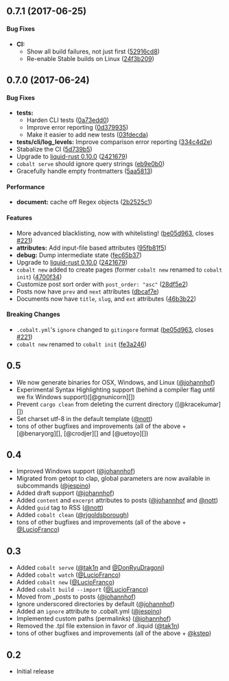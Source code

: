 ## 0.7.1 (2017-06-25)

#### Bug Fixes

* **CI:**
  *  Show all build failures, not just first ([52916cd8](https://github.com/cobalt-org/cobalt.rs/commit/52916cd8b448e84c691e4d0517b53b287ff56efb))
  *  Re-enable Stable builds on Linux ([24f3b209](https://github.com/cobalt-org/cobalt.rs/commit/24f3b2093580b26a0aef5c9ed81fb53f6fc614d7))

## 0.7.0 (2017-06-24)

#### Bug Fixes

* **tests:**
  *  Harden CLI tests ([0a73edd0](https://github.com/cobalt-org/cobalt.rs/commit/0a73edd0af1f147db8de410ce3f530902af92897))
  *  Improve error reporting ([0d379935](https://github.com/cobalt-org/cobalt.rs/commit/0d37993546f1f00733996fbb02719559a201bc5f))
  *  Make it easier to add new tests ([03fdecda](https://github.com/cobalt-org/cobalt.rs/commit/03fdecda29d0659b06eeb24e2817b1376dbe6581))
* **tests/cli/log_levels:**  Improve comparison error reporting ([334c4d2e](https://github.com/cobalt-org/cobalt.rs/commit/334c4d2e3a2153a2b93bd4a8453c49513283e69a))
* Stabalize the CI ([5d739b5](https://github.com/cobalt-org/cobalt.rs/commit/5d739b50ddfdf90fb848921681d46d4a4b7e20f6))
* Upgrade to [liquid-rust 0.10.0](https://github.com/cobalt-org/liquid-rust/releases/tag/v0.10.0) ([2421679](https://github.com/cobalt-org/cobalt.rs/commit/24216795b6c83acff98de1a1fad22f54a00150bb))
* `cobalt serve` should ignore query strings ([eb9e0b0](https://github.com/cobalt-org/cobalt.rs/commit/eb9e0b05596313ee1213b20ed642777ee0a34139))
* Gracefully handle empty frontmatters ([5aa5813](https://github.com/cobalt-org/cobalt.rs/commit/5aa5813479c00683e321def73a8b2e6cbc14fa9e))

#### Performance

* **document:**  cache off Regex objects ([2b2525c1](https://github.com/cobalt-org/cobalt.rs/commit/2b2525c17808a0e4c4bd4627018d06599018c5fd))

#### Features

* More advanced blacklisting, now with whitelisting! ([be05d963](https://github.com/cobalt-org/cobalt.rs/commit/be05d963c7541357a01c9e437122d2b59dea27d8), closes [#221](https://github.com/cobalt-org/cobalt.rs/issues/221))
* **attributes:**  Add input-file based attributes ([95fb81f5](https://github.com/cobalt-org/cobalt.rs/commit/95fb81f52b7bfbace6d806cf526629b854e2db4e))
* **debug:**  Dump intermediate state ([fec65b37](https://github.com/cobalt-org/cobalt.rs/commit/fec65b373ab11189b6091fea52adbffeebdfdc4b))
* Upgrade to [liquid-rust 0.10.0](https://github.com/cobalt-org/liquid-rust/releases/tag/v0.10.0) ([2421679](https://github.com/cobalt-org/cobalt.rs/commit/24216795b6c83acff98de1a1fad22f54a00150bb))
* `cobalt new` added to create pages (former `cobalt new` renamed to `cobalt init`) ([4700f34](https://github.com/cobalt-org/cobalt.rs/commit/4700f3411d711548a85338598f507af80f65dabe))
* Customize post sort order with `post_order: "asc"` ([28df5e2](https://github.com/cobalt-org/cobalt.rs/commit/28df5e2903b335cb75a17982decf640a1843e43f))
* Posts now have `prev` and `next` attributes ([dbcaf7e](https://github.com/cobalt-org/cobalt.rs/commit/dbcaf7e864e8b95001b105862289cac137c80877))
* Documents now have `title`, `slug`, and `ext` attributes ([46b3b22](https://github.com/cobalt-org/cobalt.rs/commit/46b3b22f9e6877fc058fdfa2154f3a7c49bd0305))

#### Breaking Changes

* `.cobalt.yml`'s `ignore` changed to `gitingore` format ([be05d963](https://github.com/cobalt-org/cobalt.rs/commit/be05d963c7541357a01c9e437122d2b59dea27d8), closes [#221](https://github.com/cobalt-org/cobalt.rs/issues/221))
* `cobalt new` renamed to `cobalt init` ([fe3a246](https://github.com/cobalt-org/cobalt.rs/commit/fe3a246d74b3e01e40e2873b97e9398d3264e8e7))

## 0.5

- We now generate binaries for OSX, Windows, and Linux ([@johannhof][])
- Experimental Syntax Highlighting support (behind a compiler flag until we fix Windows support)([@gnunicorn][])
- Prevent `cargo clean` from deleting the current directory ([@kracekumar][])
- Set charset utf-8 in the default template ([@nott][])
- tons of other bugfixes and improvements (all of the above + [@benaryorg][], [@crodjer][] and [@uetoyo][])

## 0.4

- Improved Windows support ([@johannhof][])
- Migrated from getopt to clap, global parameters are now available in subcommands ([@jespino][])
- Added draft support ([@johannhof][])
- Added `content` and `excerpt` attributes to posts ([@johannhof][] and [@nott][])
- Added `guid` tag to RSS ([@nott][])
- Added `cobalt clean` ([@rjgoldsborough][])
- tons of other bugfixes and improvements (all of the above + [@LucioFranco][])

## 0.3

- Added `cobalt serve` ([@tak1n][] and [@DonRyuDragoni][])
- Added `cobalt watch` ([@LucioFranco][])
- Added `cobalt new` ([@LucioFranco][])
- Added `cobalt build --import` ([@LucioFranco][])
- Moved from _posts to posts ([@johannhof][])
- Ignore underscored directories by default ([@johannhof][])
- Added an `ignore` attribute to .cobalt.yml ([@jespino][])
- Implemented custom paths (permalinks) ([@johannhof][])
- Removed the .tpl file extension in favor of .liquid ([@tak1n][])
- tons of other bugfixes and improvements (all of the above + [@kstep][])

## 0.2

- Initial release

[@DonRyuDragoni]: https://github.com/DonRyuDragoni
[@LucioFranco]: https://github.com/LucioFranco
[@jespino]: https://github.com/jespino
[@johannhof]: https://github.com/johannhof
[@kstep]: https://github.com/kstep
[@nott]: https://github.com/nott
[@rjgoldsborough]: http://github.com/rjgoldsborough
[@tak1n]: https://github.com/tak1n
